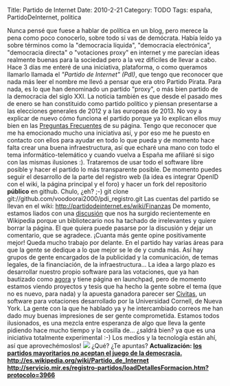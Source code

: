 Title: Partido de Internet
Date: 2010-2-21
Category: TODO
Tags: españa, PartidoDeInternet, politica

Nunca pensé que fuese a hablar de política en un blog, pero merece la pena como poco conocerlo, sobre todo si vas de demócrata. Había leído
ya sobre términos como la "democracia líquida", "democracia electrónica", "democracia directa" o "votaciones proxy" en internet y me
parecían ideas realmente buenas para la sociedad pero a la vez difíciles de llevar a cabo. Hace 3 días me enteré de una iniciativa,
plataforma, o como queramos llamarlo llamada el *"Partido de Internet" (PdI)*, que tengo que reconocer que nada más leer el nombre me llevó
a pensar que era otro Partido Pirata. Para nada, es lo que han denominado un partido "proxy", o más bien partido de la democracia del siglo
XXI. La noticia también es que desde el pasado mes de enero se han constituido como partido político y piensan presentarse a las elecciones
generales de 2012 y a las europeas de 2013. No voy a explicar de nuevo cómo funciona el partido porque ya lo explican ellos muy bien en las
[Preguntas Frecuentes](http://partidodeinternet.es/preguntas-frecuentes) de su página. Tengo que reconocer que me ha emocionado mucho una
iniciativa así, y por eso me he puesto en contacto con ellos para ayudar en todo lo que pueda y de momento hace falta crear una buena
infraestructura, así que echaré una mano con todo el tema informático-telemático y cuando vuelva a España me afiliaré si sigo con las mismas
ilusiones :). Trataremos de usar todo el software libre posible y hacer el partido lo más transparente posible. De momento puedes seguir el
desarrollo de la parte del registro web (la idea es integrar OpenID con el wiki, la página principal y el foro) y hacer un fork del
repositorio **público** en github. Chulo, ¿eh? ;-) git clone git://github.com/voodoorai2000/pdi_registro.git Las cuentas del partido se
llevan en el wiki: http://partidodeinternet.es/wiki/Finanzas De momento, estamos liados con una
[discusión](http://es.wikipedia.org/wiki/Wikipedia:Consultas_de_borrado/Partido_de_Internet) que nos ha surgido recientemente en Wikipedia
porque un bibliotecario nos ha tachado de irrelevantes y quiere borrar la página. El que quiera puede pasarse por la discusión y dejar un
comentario, que se agradece. ¡Cuanta más gente opine positivamente mejor! Queda mucho trabajo por delante. En el partido hay varias áreas
para que la gente se dedique a lo que mejor se le de y cunda más. Así hay grupos de gente encargados de la publicidad y la comunicación, de
temas legales, de la financiación, de la infraestructura... La idea a largo plazo es desarrollar nuestro propio software para las
votaciones, que ya han bautizado como [agora](https://launchpad.net/agora) y tiene página en launchpad, pero de momento estamos viendo
proyectos y tesis que ha hecho la gente sobre el tema (que no es nuevo, para nada) y la apuesta ganadora parecer ser
[Civitas](http://partidodeinternet.es/wiki/Tarea:_Evaluar_civitas), un software para votaciones desarrollado por la Universidad Cornell, de
Nueva York. La gente con la que he hablado ya y he intercambiado correos me han dado muy buenas impresiones de ser gente comprometida.
Estamos todos ilusionados, es una mezcla entre esperanza de algo que lleva la gente pidiendo hace mucho tiempo y la cosilla de... ¿saldrá
bien? ya que es una iniciativa totalmente experimental :-) Los medios y la tecnología están ahí, así que aprovechémoslos!
[![](/sites/default/files/img/logo_def.png)](http://partidodeinternet.es/) ¿Qué? ¿Te apuntas? **Actualización: [los partidos
mayoritarios no aceptan el juego de la democracia.](http://www.adn.es/politica/20100223/NWS-3061-IU-Congreso-UPyD-diputados-reclamar.html)
http://es.wikipedia.org/wiki/Partido_de_Internet http://servicio.mir.es/registro-partidos/loadDetallesFormacion.htm?protocolo=3966
[](/content/partido-internet)**
